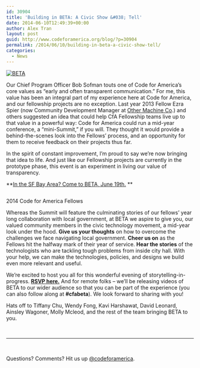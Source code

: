 ```yaml
---
id: 30904
title: 'Building in BETA: A Civic Show &#038; Tell'
date: 2014-06-10T12:49:39+00:00
author: Alex Tran
layout: post
guid: http://www.codeforamerica.org/blog/?p=30904
permalink: /2014/06/10/building-in-beta-a-civic-show-tell/
categories:
  - News
---
```

[<img class="size-full wp-image-30941 alignnone" alt="BETA" src="http://www.codeforamerica.org/blog/wp-content/uploads/2014/06/logo.png" />](http://www.codeforamerica.org/blog/wp-content/uploads/2014/06/logo.png)

Our Chief Program Officer Bob Sofman touts one of Code for America’s core values as “early and often transparent communication.” For me, this value has been an integral part of my experience here at Code for America, and our fellowship projects are no exception. Last year 2013 Fellow Ezra Spier (now Community Development Manager at [Other Machine Co](http://othermachine.co/).) and others suggested an idea that could help CfA Fellowship teams live up to that value in a powerful way: Code for America could run a mid-year conference, a “mini-Summit,” if you will. They thought it would provide a behind-the-scenes look into the Fellows’ process, and an opportunity for them to receive feedback on their projects thus far.

In the spirit of constant improvement, I’m proud to say we’re now bringing that idea to life. And just like our Fellowship projects are currently in the prototype phase, this event is an experiment in living our value of transparency.

**<a title="BETA" href="http://beta.codeforamerica.org" target="_blank">In the SF Bay Area? Come to BETA, June 19th.</a> **

<div id="attachment_30942" style="width: 650px" class="wp-caption aligncenter">
  <a href="http://www.codeforamerica.org/blog/wp-content/uploads/2014/06/12281733456_edfb1e8ed2_z.jpg"><img class="size-full wp-image-30942 " alt="" src="http://www.codeforamerica.org/blog/wp-content/uploads/2014/06/12281733456_edfb1e8ed2_z.jpg" /></a>
  
  <p class="wp-caption-text">
    2014 Code for America Fellows
  </p>
</div>

Whereas the Summit will feature the culminating stories of our fellows&#8217; year long collaboration with local government, at BETA we aspire to give you, our valued community members in the civic technology movement, a mid-year look under the hood. **Give us your thoughts** on how to overcome the challenges we face navigating local government. **Cheer us on** as the Fellows hit the halfway mark of their year of service. **Hear the stories** of the technologists who are tackling tough problems from inside city hall. With your help, we can make the technologies, policies, and designs we build even more relevant and useful.

We’re excited to host you all for this wonderful evening of storytelling-in-progress. <a title="BETA" href="http://beta.codeforamerica.org" target="_blank"><b>RSVP here.</b></a> And for remote folks &#8211; we’ll be releasing videos of BETA to our wider audience so that you can be part of the experience (you can also follow along at **#cfabeta**). We look forward to sharing with you!

Hats off to Tiffany Chu, Wendy Fong, Kavi Harshawat, David Leonard, Ainsley Wagoner, Molly Mcleod, and the rest of the team bringing BETA to you.

&nbsp;

* * *

&nbsp;

Questions? Comments? Hit us up <a href="http://twitter.com/codeforamerica" target="_blank">@codeforamerica</a>.